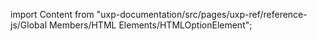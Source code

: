 
import Content from "uxp-documentation/src/pages/uxp-ref/reference-js/Global Members/HTML Elements/HTMLOptionElement";

<Content query="product=xd"/>
